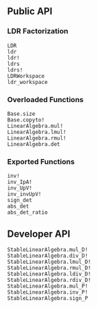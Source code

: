 ## Public API

### LDR Factorization

```@docs
LDR
ldr
ldr!
ldrs
ldrs!
LDRWorkspace
ldr_workspace
```

### Overloaded Functions

```@docs
Base.size
Base.copyto!
LinearAlgebra.mul!
LinearAlgebra.lmul!
LinearAlgebra.rmul!
LinearAlgebra.det
```

### Exported Functions

```@docs
inv!
inv_IpA!
inv_UpV!
inv_invUpV!
sign_det
abs_det
abs_det_ratio
```

## Developer API

```@docs
StableLinearAlgebra.mul_D!
StableLinearAlgebra.div_D!
StableLinearAlgebra.lmul_D!
StableLinearAlgebra.rmul_D!
StableLinearAlgebra.ldiv_D!
StableLinearAlgebra.rdiv_D!
StableLinearAlgebra.mul_P!
StableLinearAlgebra.inv_P!
StableLinearAlgebra.sign_P
```